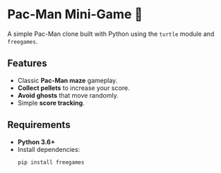 # Pac-Man Mini-Game 👻

A simple Pac-Man clone built with Python using the `turtle` module and `freegames`.

## Features 
- Classic **Pac-Man maze** gameplay.
- **Collect pellets** to increase your score.
- **Avoid ghosts** that move randomly.
- Simple **score tracking**.

## Requirements 
- **Python 3.6+**  
- Install dependencies:
  ```bash
  pip install freegames
